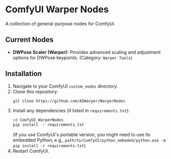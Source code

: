 # ComfyUI Warper Nodes

A collection of general-purpose nodes for ComfyUI.

## Current Nodes

*   **DWPose Scaler (Warper):** Provides advanced scaling and adjustment options for DWPose keypoints. (Category: `Warper Tools`)

## Installation

1.  Navigate to your ComfyUI `custom_nodes` directory.
2.  Clone this repository:
    ```bash
    git clone https://github.com/AIWarper/WarperNodes
    ```
3.  Install any dependencies (if listed in `requirements.txt`):
    ```bash
    cd ComfyUI_WarperNodes
    pip install -r requirements.txt
    ```
    (If you use ComfyUI's portable version, you might need to use its embedded Python, e.g., `path/to/ComfyUI/python_embeded/python.exe -m pip install -r requirements.txt`)
4.  Restart ComfyUI.